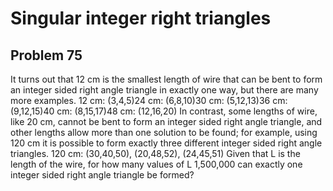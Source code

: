 #  Singular integer right triangles
## Problem 75


It turns out that 12 cm is the smallest length of wire that can be bent to form an integer sided right angle triangle in exactly one way, but there are many more examples.
12 cm: (3,4,5)24 cm: (6,8,10)30 cm: (5,12,13)36 cm: (9,12,15)40 cm: (8,15,17)48 cm: (12,16,20)
In contrast, some lengths of wire, like 20 cm, cannot be bent to form an integer sided right angle triangle, and other lengths allow more than one solution to be found; for example, using 120 cm it is possible to form exactly three different integer sided right angle triangles.
120 cm: (30,40,50), (20,48,52), (24,45,51)
Given that L is the length of the wire, for how many values of L  1,500,000 can exactly one integer sided right angle triangle be formed?



